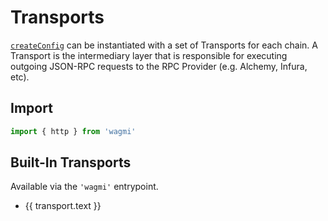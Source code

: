 <script setup>
import { getSidebar } from '../../.vitepress/sidebar'

const transports = getSidebar()['/core']
  .find(x => x.text.includes('Configuration')).items
  .find(x => x.text.includes('Transports')).items
  .sort((a, b) => a.text.localeCompare(b.text))
</script>

# Transports

[`createConfig`](/react/api/createConfig) can be instantiated with a set of Transports for each chain. A Transport is the intermediary layer that is responsible for executing outgoing JSON-RPC requests to the RPC Provider (e.g. Alchemy, Infura, etc).

## Import

```ts
import { http } from 'wagmi'
```

## Built-In Transports

Available via the `'wagmi'` entrypoint.

<ul>
  <li v-for="transport of transports">
    <a :href="transport.link">{{ transport.text }}</a>
  </li>
</ul>
